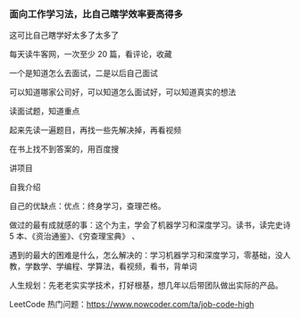 
### 面向工作学习法，比自己瞎学效率要高得多

这可比自己瞎学好太多了太多了  

每天读牛客网，一次至少 20 篇，看评论，收藏  

一个是知道怎么去面试，二是以后自己面试  

可以知道哪家公司好，可以知道怎么面试好，可以知道真实的想法  

读面试题，知道重点  

起来先读一遍题目，再找一些先解决掉，再看视频  

在书上找不到答案的，用百度搜  


讲项目  

自我介绍  

自己的优缺点：优点：终身学习，查理芒格。  

做过的最有成就感的事：这个为主，学会了机器学习和深度学习。读书，读完史诗 5 本、《资治通鉴》、《穷查理宝典》 、

遇到的最大的困难是什么，怎么解决的：学习机器学习和深度学习，零基础，没人教，学数学、学编程、学算法，看视频，看书，背单词  

人生规划：先老老实实学技术，打好根基，想几年以后带团队做出实际的产品。  

LeetCode 热门问题：https://www.nowcoder.com/ta/job-code-high  

